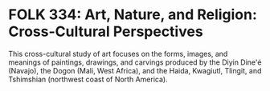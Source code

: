 # FOLK 334: Art, Nature, and Religion: Cross-Cultural Perspectives

This cross-cultural study of art focuses on the forms, images, and meanings of paintings, drawings, and carvings produced by the Diyin Dine'é (Navajo), the Dogon (Mali, West Africa), and the Haida, Kwagiutl, Tlingit, and Tshimshian (northwest coast of North America).
